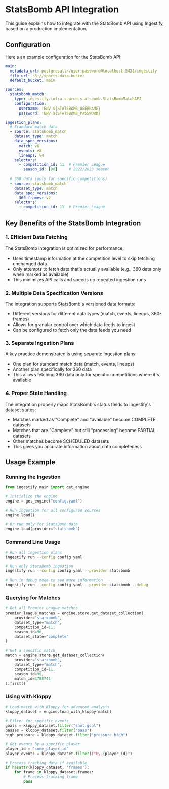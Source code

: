 # StatsBomb API Integration

This guide explains how to integrate with the StatsBomb API using Ingestify, based on a production implementation.

## Configuration

Here's an example configuration for the StatsBomb API:

```yaml
main:
  metadata_url: postgresql://user:password@localhost:5432/ingestify
  file_url: s3://sports-data-bucket
  default_bucket: main

sources:
  statsbomb_match:
    type: ingestify.infra.source.statsbomb.StatsBombMatchAPI
    configuration:
      username: !ENV ${STATSBOMB_USERNAME}
      password: !ENV ${STATSBOMB_PASSWORD}

ingestion_plans:
  # Standard match data
  - source: statsbomb_match
    dataset_type: match
    data_spec_versions:
      match: v6
      events: v8
      lineups: v4
    selectors:
      - competition_id: 11  # Premier League
        season_id: [90]     # 2022/2023 season
        
  # 360 data (only for specific competitions)
  - source: statsbomb_match
    dataset_type: match
    data_spec_versions:
      360-frames: v2
    selectors:
      - competition_id: 11  # Premier League
```

## Key Benefits of the StatsBomb Integration

### 1. Efficient Data Fetching

The StatsBomb integration is optimized for performance:

- Uses timestamp information at the competition level to skip fetching unchanged data
- Only attempts to fetch data that's actually available (e.g., 360 data only when marked as available)
- This minimizes API calls and speeds up repeated ingestion runs

### 2. Multiple Data Specification Versions

The integration supports StatsBomb's versioned data formats:

- Different versions for different data types (match, events, lineups, 360-frames)
- Allows for granular control over which data feeds to ingest
- Can be configured to fetch only the data feeds you need

### 3. Separate Ingestion Plans

A key practice demonstrated is using separate ingestion plans:

- One plan for standard match data (match, events, lineups)
- Another plan specifically for 360 data
- This allows fetching 360 data only for specific competitions where it's available

### 4. Proper State Handling

The integration properly maps StatsBomb's status fields to Ingestify's dataset states:

- Matches marked as "Complete" and "available" become COMPLETE datasets
- Matches that are "Complete" but still "processing" become PARTIAL datasets
- Other matches become SCHEDULED datasets
- This gives you accurate information about data completeness

## Usage Example

### Running the Ingestion

```python
from ingestify.main import get_engine

# Initialize the engine
engine = get_engine("config.yaml")

# Run ingestion for all configured sources
engine.load()

# Or run only for StatsBomb data
engine.load(provider="statsbomb")
```

### Command Line Usage

```bash
# Run all ingestion plans
ingestify run --config config.yaml

# Run only StatsBomb ingestion
ingestify run --config config.yaml --provider statsbomb

# Run in debug mode to see more information
ingestify run --config config.yaml --provider statsbomb --debug
```

### Querying for Matches

```python
# Get all Premier League matches
premier_league_matches = engine.store.get_dataset_collection(
    provider="statsbomb",
    dataset_type="match",
    competition_id=11,
    season_id=90,
    dataset_state="complete"
)

# Get a specific match
match = engine.store.get_dataset_collection(
    provider="statsbomb",
    dataset_type="match",
    competition_id=11,
    season_id=90,
    match_id=3788741
).first()
```

### Using with Kloppy

```python
# Load match with Kloppy for advanced analysis
kloppy_dataset = engine.load_with_kloppy(match)

# Filter for specific events
goals = kloppy_dataset.filter("shot.goal")
passes = kloppy_dataset.filter("pass")
high_pressure = kloppy_dataset.filter("pressure.high")

# Get events by a specific player
player_id = "some_player_id"
player_events = kloppy_dataset.filter(f"by.{player_id}")

# Process tracking data if available
if hasattr(kloppy_dataset, 'frames'):
    for frame in kloppy_dataset.frames:
        # Process tracking frame
        pass
```